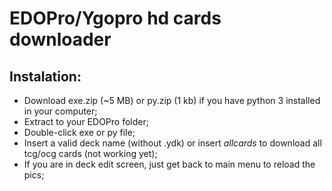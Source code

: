 # EDOPro/Ygopro hd cards downloader

## Instalation:
- Download exe.zip (~5 MB) or py.zip (1 kb) if you have python 3 installed in your computer;
- Extract to your EDOPro folder;
- Double-click exe or py file;
- Insert a valid deck name (without .ydk) or insert *allcards* to download all tcg/ocg cards (not working yet);
- If you are in deck edit screen, just get back to main menu to reload the pics;
